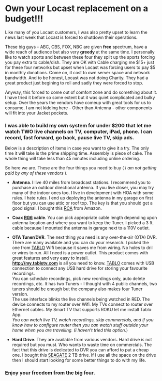 Own your Locast replacement on a budget!!!
==========================================

Like many of you Locast customers, I was also pretty upset to learn the news last week that Locast is forced to shutdown their operations.  

These big guys - ABC, CBS, FOX, NBC are given **free** spectrum, have a wide reach of audience but also very **greedy** at the same time.  I personally like to watch sports and between these four they split up the sports forcing you pay extra to cable/dish.  They are OK with Cable charging me $15+ just for these four networks but upset when Locast was forcing users to pay $5 in monthly donations.  Come on, it cost to own server space and network bandwidth.  And to be honest, Locast was not doing Charity.  They had a great product just begining to roll and sadly they were forced to stop.

Anyway, this forced to come out of comfort zone and do something about it.  I have tried it before so some extent but it was quiet complicated and bulky setup.  Over the years the vendors have comeup with great tools for us to consume.  I am not kidding here - Other than Antenna - other components will fit into your Jacket pockets.  

### I was able to build my own system for under $200 that let me watch TWO live channels on TV, computer, iPad, phone.  I can record, fast forward, go back, pause live TV, skip ads.  

Below is a description of items in case you want to give it a try.  The only time it will take is the prime shipping time.  Assembly is piece of cake.  The whole thing will take less than 45 minutes including online ordering.

So here we are.  These are the four things you need to buy ( *I am not getting paid by any of these vendors* ).

- **Antenna**.  I live 40 miles from broadcast stations.  I recommend you to purchase an outdoor directional antenna.  If you live closer, you may try many of the indoor ones too.  I live in development with HOA with some rules.  I hate rules. I end up deploying the antenna in my garage on first floor but you can use attic or roof top.  The key is that you should get a good signal.  I bought this [RCA] from Amazon.

- **Coax [RG6] cable**.  You can pick appropriate cable length depending upon antenna location and where you want to keep the Tuner.  I picked a 3 ft. cable because I mounted the antenna in garage next to a 110V outlet. 

- **OTA Tuner/DVR**.  The next thing you need is any over-the-air (OTA) DVR.  There are many available and you can do your research.  I picked the one from [TABLO] Wifi because 
it saves me from wiring.  No holes to dril or wires to run.  All I need is a power outlet.  This product comes with great features and very easy to install.  
**http://my.tablotv.com** is all you need to know.  [TABLO] comes with USB connection to connect any USB hard drive for storing your favourite recordings.  
You can schedule recordings, pick new reordings only, auto delete recordings, etc.  It has two Tuners - I thought with 4 public channels, two tuners should be enough but the company also makes four Tuner version.  
The use interface blinks the live channels being watched in RED. 
The device connects to my router over Wifi.  My TVs connect to router over Ethernet cables.  My Smart TV that supports ROKU let me install Tablo App.  
*You can watch live TV, watch recordings, skip commercials, and if you know how to configure router then you can watch stuff outside your home when you are travelling.  (I haven't tried this option.*)

- **Hard Drive**.  They are available from various vendors.  Hard drive is not required but you must.  Who wants to waste time on commercials.  The fact that this drive is dedicated to DVR you can afford to put a cheap one.  I bought this [SEAGATE] 2 TB drive.  If I use all the space on the drive then I should start looking for some better things to do with my life.

### Enjoy your freedom from the big four.

[RG6]: https://www.amazon.com/Monoprice-105360-Shielded-F-Type-Coaxial/dp/B001UREOPO/ref=sr_1_8?dchild=1&keywords=TV%2Bcoax&qid=1631129802&s=electronics&sr=1-8&th=1 

[RCA]: https://www.amazon.com/gp/product/B0024R4B5C/ref=ppx_yo_dt_b_asin_title_o02_s00?ie=UTF8&psc=1 "RCA"

[TABLO]: https://www.amazon.com/gp/product/B078YKTWV6/ref=ppx_yo_dt_b_asin_title_o01_s00?ie=UTF8&psc=1 "Tablo"

[SEAGATE]: https://www.amazon.com/gp/product/B07CRG94G3/ref=ppx_yo_dt_b_asin_title_o01_s00?ie=UTF8&psc=1 "Seagate"
